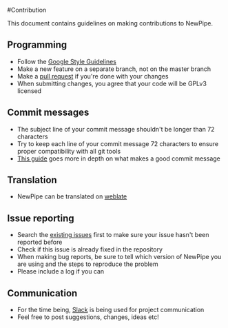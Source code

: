 #Contribution

This document contains guidelines on making contributions to NewPipe.

## Programming

* Follow the [Google Style Guidelines](https://google.github.io/styleguide/javaguide.html)
* Make a new feature on a separate branch, not on the master branch
* Make a [pull request](https://github.com/theScrabi/NewPipe/pulls) if you're done with your changes
* When submitting changes, you agree that your code will be GPLv3 licensed

## Commit messages

* The subject line of your commit message shouldn't be longer than 72 characters
* Try to keep each line of your commit message 72 characters to ensure proper
 compatibility with all git tools
* [This guide](http://chris.beams.io/posts/git-commit/) goes more in depth on what makes a good commit message

## Translation

* NewPipe can be translated on [weblate](https://hosted.weblate.org/projects/newpipe/strings/)

## Issue reporting

* Search the [existing issues](https://github.com/theScrabi/NewPipe/issues) first to make sure your issue hasn't been reported before
* Check if this issue is already fixed in the repository
* When making bug reports, be sure to tell which version of NewPipe you are using and the steps to reproduce the problem
* Please include a log if you can

## Communication

* For the time being, [Slack](http://invite.chschtsch.ml/) is being used for project communication
* Feel free to post suggestions, changes, ideas etc!

